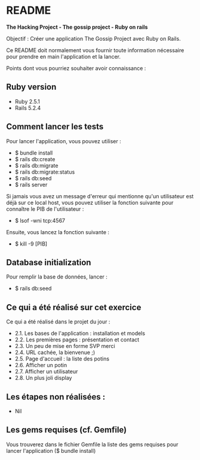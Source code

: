# README

<strong>The Hacking Project - The gossip project - Ruby on rails</strong>

Objectif : Créer une application The Gossip Project avec Ruby on Rails.<br />

Ce README doit normalement vous fournir toute information nécessaire pour prendre en main l'application et la lancer.<br />

Points dont vous pourriez souhaiter avoir connaissance :<br />

## Ruby version

* Ruby 2.5.1
* Rails 5.2.4

## Comment lancer les tests

Pour lancer l'application, vous pouvez utiliser :

* $ bundle install
* $ rails db:create
* $ rails db:migrate
* $ rails db:migrate:status
* $ rails db:seed
* $ rails server

Si jamais vous avez un message d'erreur qui mentionne qu'un utilisateur est déjà sur ce local host, vous pouvez utiliser la fonction suivante pour connaître le PIB de l'utilisateur :

* $ lsof -wni tcp:4567

Ensuite, vous lancez la fonction suivante :

* $ kill -9 [PIB]

## Database initialization

Pour remplir la base de données, lancer : 

* $ rails db:seed

## Ce qui a été réalisé sur cet exercice

Ce qui a été réalisé dans le projet du jour :

* 2.1. Les bases de l'application : installation et models
* 2.2. Les premières pages : présentation et contact
* 2.3. Un peu de mise en forme SVP merci
* 2.4. URL cachée, la bienvenue ;)
* 2.5. Page d'accueil : la liste des potins
* 2.6. Afficher un potin
* 2.7. Afficher un utilisateur
* 2.8. Un plus joli display

## Les étapes non réalisées :

* Nil

## Les gems requises (cf. Gemfile)

Vous trouverez dans le fichier Gemfile la liste des gems requises pour lancer l'application ($ bundle install)
